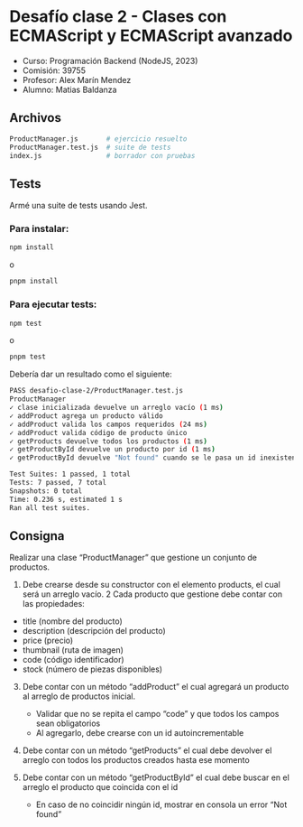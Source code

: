 # Desafío clase 2 - Clases con ECMAScript y ECMAScript avanzado

- Curso: Programación Backend (NodeJS, 2023)
- Comisión: 39755
- Profesor: Alex Marín Mendez
- Alumno: Matias Baldanza

## Archivos

```bash
ProductManager.js       # ejercicio resuelto
ProductManager.test.js  # suite de tests
index.js                # borrador con pruebas
```

## Tests

Armé una suite de tests usando Jest.

### Para instalar:

```bash
npm install
```

o

```bash
pnpm install
```

### Para ejecutar tests:

```bash
npm test
```

o

```bash
pnpm test
```

Debería dar un resultado como el siguiente:

```bash
PASS desafio-clase-2/ProductManager.test.js
ProductManager
✓ clase inicializada devuelve un arreglo vacío (1 ms)
✓ addProduct agrega un producto válido
✓ addProduct valida los campos requeridos (24 ms)
✓ addProduct valida código de producto único
✓ getProducts devuelve todos los productos (1 ms)
✓ getProductById devuelve un producto por id (1 ms)
✓ getProductById devuelve "Not found" cuando se le pasa un id inexistente (1 ms)

Test Suites: 1 passed, 1 total
Tests: 7 passed, 7 total
Snapshots: 0 total
Time: 0.236 s, estimated 1 s
Ran all test suites.
```

## Consigna

Realizar una clase “ProductManager” que gestione un conjunto de productos.

1. Debe crearse desde su constructor con el elemento products, el cual será un arreglo vacío.
   2 Cada producto que gestione debe contar con las propiedades:

- title (nombre del producto)
- description (descripción del producto)
- price (precio)
- thumbnail (ruta de imagen)
- code (código identificador)
- stock (número de piezas disponibles)

3. Debe contar con un método “addProduct” el cual agregará un producto al arreglo de productos inicial.

   - Validar que no se repita el campo “code” y que todos los campos sean obligatorios
   - Al agregarlo, debe crearse con un id autoincrementable

4. Debe contar con un método “getProducts” el cual debe devolver el arreglo con todos los productos creados hasta ese momento

5. Debe contar con un método “getProductById” el cual debe buscar en el arreglo el producto que coincida con el id
   - En caso de no coincidir ningún id, mostrar en consola un error “Not found”
